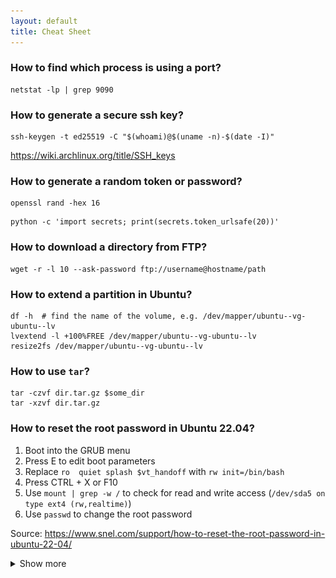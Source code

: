 ```yaml
---
layout: default
title: Cheat Sheet
---
```


### How to find which process is using a port?

```
netstat -lp | grep 9090
```

### How to generate a secure ssh key?

```
ssh-keygen -t ed25519 -C "$(whoami)@$(uname -n)-$(date -I)"
```

<https://wiki.archlinux.org/title/SSH_keys>

### How to generate a random token or password?

```
openssl rand -hex 16
```

```
python -c 'import secrets; print(secrets.token_urlsafe(20))'
```

### How to download a directory from FTP?

```
wget -r -l 10 --ask-password ftp://username@hostname/path
```

### How to extend a partition in Ubuntu?

```
df -h  # find the name of the volume, e.g. /dev/mapper/ubuntu--vg-ubuntu--lv
lvextend -l +100%FREE /dev/mapper/ubuntu--vg-ubuntu--lv
resize2fs /dev/mapper/ubuntu--vg-ubuntu--lv
```

### How to use `tar`?

```
tar -czvf dir.tar.gz $some_dir
tar -xzvf dir.tar.gz
```

### How to reset the root password in Ubuntu 22.04?

1. Boot into the GRUB menu
1. Press E to edit boot parameters
1. Replace `ro  quiet splash $vt_handoff` with `rw init=/bin/bash`
1. Press CTRL + X or F10
1. Use `mount | grep -w /` to check for read and write access (`/dev/sda5 on type ext4 (rw,realtime)`)
2. Use `passwd` to change the root password

Source: <https://www.snel.com/support/how-to-reset-the-root-password-in-ubuntu-22-04/>

<details>
    <summary>Show more</summary>
    <p><img src="/wiki/assets/how-to-reset-the-root-password-in-ubuntu-22-04/0.png"></p>
    <p><img src="/wiki/assets/how-to-reset-the-root-password-in-ubuntu-22-04/1.png"></p>
    <p><img src="/wiki/assets/how-to-reset-the-root-password-in-ubuntu-22-04/2.png"></p>
</details>

